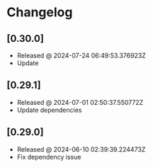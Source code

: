 # Changelog

## [0.30.0]

- Released @ 2024-07-24 06:49:53.376923Z
- Update

## [0.29.1]

- Released @ 2024-07-01 02:50:37.550772Z
- Update dependencies

## [0.29.0]

- Released @ 2024-06-10 02:39:39.224473Z
- Fix dependency issue
